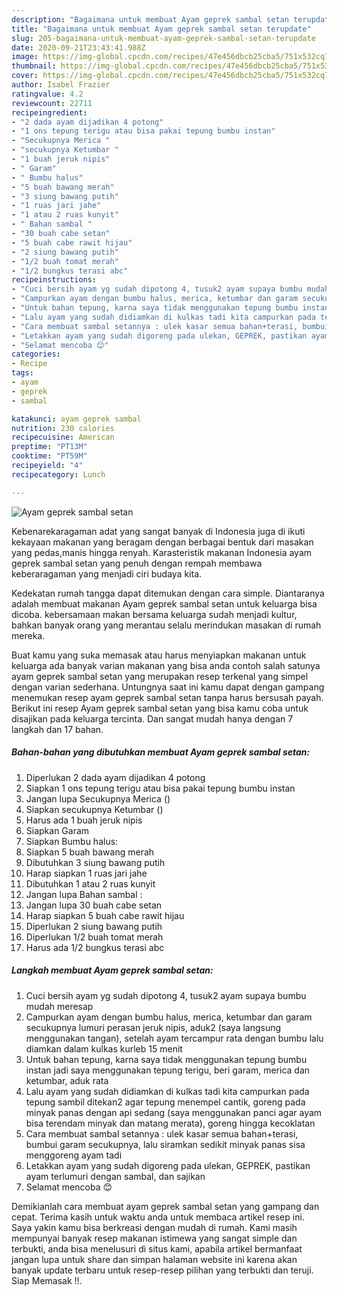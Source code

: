 ```yaml
---
description: "Bagaimana untuk membuat Ayam geprek sambal setan terupdate"
title: "Bagaimana untuk membuat Ayam geprek sambal setan terupdate"
slug: 205-bagaimana-untuk-membuat-ayam-geprek-sambal-setan-terupdate
date: 2020-09-21T23:43:41.988Z
image: https://img-global.cpcdn.com/recipes/47e456dbcb25cba5/751x532cq70/ayam-geprek-sambal-setan-foto-resep-utama.jpg
thumbnail: https://img-global.cpcdn.com/recipes/47e456dbcb25cba5/751x532cq70/ayam-geprek-sambal-setan-foto-resep-utama.jpg
cover: https://img-global.cpcdn.com/recipes/47e456dbcb25cba5/751x532cq70/ayam-geprek-sambal-setan-foto-resep-utama.jpg
author: Isabel Frazier
ratingvalue: 4.2
reviewcount: 22711
recipeingredient:
- "2 dada ayam dijadikan 4 potong"
- "1 ons tepung terigu atau bisa pakai tepung bumbu instan"
- "Secukupnya Merica "
- "secukupnya Ketumbar "
- "1 buah jeruk nipis"
- " Garam"
- " Bumbu halus"
- "5 buah bawang merah"
- "3 siung bawang putih"
- "1 ruas jari jahe"
- "1 atau 2 ruas kunyit"
- " Bahan sambal "
- "30 buah cabe setan"
- "5 buah cabe rawit hijau"
- "2 siung bawang putih"
- "1/2 buah tomat merah"
- "1/2 bungkus terasi abc"
recipeinstructions:
- "Cuci bersih ayam yg sudah dipotong 4, tusuk2 ayam supaya bumbu mudah meresap"
- "Campurkan ayam dengan bumbu halus, merica, ketumbar dan garam secukupnya lumuri perasan jeruk nipis, aduk2 (saya langsung menggunakan tangan), setelah ayam tercampur rata dengan bumbu lalu diamkan dalam kulkas kurleb 15 menit"
- "Untuk bahan tepung, karna saya tidak menggunakan tepung bumbu instan jadi saya menggunakan tepung terigu, beri garam, merica dan ketumbar, aduk rata"
- "Lalu ayam yang sudah didiamkan di kulkas tadi kita campurkan pada tepung sambil ditekan2 agar tepung menempel cantik, goreng pada minyak panas dengan api sedang (saya menggunakan panci agar ayam bisa terendam minyak dan matang merata), goreng hingga kecoklatan"
- "Cara membuat sambal setannya : ulek kasar semua bahan+terasi, bumbui garam secukupnya, lalu siramkan sedikit minyak panas sisa menggoreng ayam tadi"
- "Letakkan ayam yang sudah digoreng pada ulekan, GEPREK, pastikan ayam terlumuri dengan sambal, dan sajikan"
- "Selamat mencoba 😊"
categories:
- Recipe
tags:
- ayam
- geprek
- sambal

katakunci: ayam geprek sambal 
nutrition: 230 calories
recipecuisine: American
preptime: "PT13M"
cooktime: "PT59M"
recipeyield: "4"
recipecategory: Lunch

---
```



![Ayam geprek sambal setan](https://img-global.cpcdn.com/recipes/47e456dbcb25cba5/751x532cq70/ayam-geprek-sambal-setan-foto-resep-utama.jpg)

Kebenarekaragaman adat yang sangat banyak di Indonesia juga di ikuti kekayaan makanan yang beragam dengan berbagai bentuk dari masakan yang pedas,manis hingga renyah. Karasteristik makanan Indonesia ayam geprek sambal setan yang penuh dengan rempah membawa keberaragaman yang menjadi ciri budaya kita.


Kedekatan rumah tangga dapat ditemukan dengan cara simple. Diantaranya adalah membuat makanan Ayam geprek sambal setan untuk keluarga bisa dicoba. kebersamaan makan bersama keluarga sudah menjadi kultur, bahkan banyak orang yang merantau selalu merindukan masakan di rumah mereka.



Buat kamu yang suka memasak atau harus menyiapkan makanan untuk keluarga ada banyak varian makanan yang bisa anda contoh salah satunya ayam geprek sambal setan yang merupakan resep terkenal yang simpel dengan varian sederhana. Untungnya saat ini kamu dapat dengan gampang menemukan resep ayam geprek sambal setan tanpa harus bersusah payah.
Berikut ini resep Ayam geprek sambal setan yang bisa kamu coba untuk disajikan pada keluarga tercinta. Dan sangat mudah hanya dengan 7 langkah dan 17 bahan.


<!--inarticleads1-->

##### Bahan-bahan yang dibutuhkan membuat Ayam geprek sambal setan:

1. Diperlukan 2 dada ayam dijadikan 4 potong
1. Siapkan 1 ons tepung terigu atau bisa pakai tepung bumbu instan
1. Jangan lupa Secukupnya Merica ()
1. Siapkan secukupnya Ketumbar ()
1. Harus ada 1 buah jeruk nipis
1. Siapkan  Garam
1. Siapkan  Bumbu halus:
1. Siapkan 5 buah bawang merah
1. Dibutuhkan 3 siung bawang putih
1. Harap siapkan 1 ruas jari jahe
1. Dibutuhkan 1 atau 2 ruas kunyit
1. Jangan lupa  Bahan sambal :
1. Jangan lupa 30 buah cabe setan
1. Harap siapkan 5 buah cabe rawit hijau
1. Diperlukan 2 siung bawang putih
1. Diperlukan 1/2 buah tomat merah
1. Harus ada 1/2 bungkus terasi abc




<!--inarticleads2-->

##### Langkah membuat  Ayam geprek sambal setan:

1. Cuci bersih ayam yg sudah dipotong 4, tusuk2 ayam supaya bumbu mudah meresap
1. Campurkan ayam dengan bumbu halus, merica, ketumbar dan garam secukupnya lumuri perasan jeruk nipis, aduk2 (saya langsung menggunakan tangan), setelah ayam tercampur rata dengan bumbu lalu diamkan dalam kulkas kurleb 15 menit
1. Untuk bahan tepung, karna saya tidak menggunakan tepung bumbu instan jadi saya menggunakan tepung terigu, beri garam, merica dan ketumbar, aduk rata
1. Lalu ayam yang sudah didiamkan di kulkas tadi kita campurkan pada tepung sambil ditekan2 agar tepung menempel cantik, goreng pada minyak panas dengan api sedang (saya menggunakan panci agar ayam bisa terendam minyak dan matang merata), goreng hingga kecoklatan
1. Cara membuat sambal setannya : ulek kasar semua bahan+terasi, bumbui garam secukupnya, lalu siramkan sedikit minyak panas sisa menggoreng ayam tadi
1. Letakkan ayam yang sudah digoreng pada ulekan, GEPREK, pastikan ayam terlumuri dengan sambal, dan sajikan
1. Selamat mencoba 😊




Demikianlah cara membuat ayam geprek sambal setan yang gampang dan cepat. Terima kasih untuk waktu anda untuk membaca artikel resep ini. Saya yakin kamu bisa berkreasi dengan mudah di rumah. Kami masih mempunyai banyak resep makanan istimewa yang sangat simple dan terbukti, anda bisa menelusuri di situs kami, apabila artikel bermanfaat jangan lupa untuk share dan simpan halaman website ini karena akan banyak update terbaru untuk resep-resep pilihan yang terbukti dan teruji. Siap Memasak !!. 
